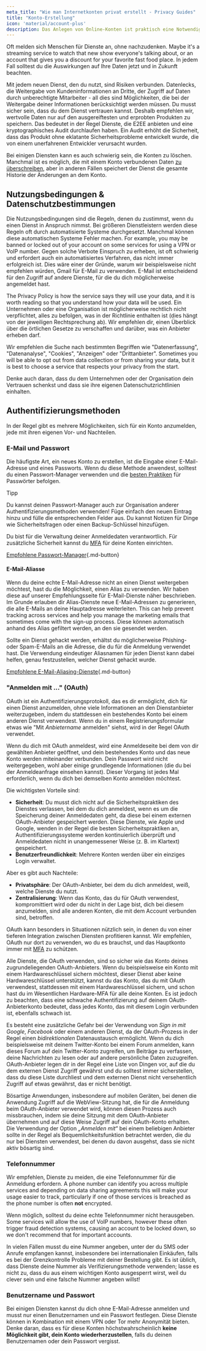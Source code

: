 ```yaml
---
meta_title: "Wie man Internetkonten privat erstellt - Privacy Guides"
title: "Konto-Erstellung"
icon: 'material/account-plus'
description: Das Anlegen von Online-Konten ist praktisch eine Notwendigkeit für das Internet. Mit diesen Schritten kannst du sicherstellen, dass du privat bleibst.
---
```


Oft melden sich Menschen für Dienste an, ohne nachzudenken. Maybe it's a streaming service to watch that new show everyone's talking about, or an account that gives you a discount for your favorite fast food place. In jedem Fall solltest du die Auswirkungen auf Ihre Daten jetzt und in Zukunft beachten.

Mit jedem neuen Dienst, den du nutzt, sind Risiken verbunden. Datenlecks, die Weitergabe von Kundeninformationen an Dritte, der Zugriff auf Daten durch unberechtigte Mitarbeiter - all dies sind Möglichkeiten, die bei der Weitergabe deiner Informationen berücksichtigt werden müssen. Du musst sicher sein, dass du dem Dienst vertrauen kannst. Deshalb empfehlen wir, wertvolle Daten nur auf den ausgereiftesten und erprobten Produkten zu speichern. Das bedeutet in der Regel Dienste, die E2EE anbieten und eine kryptographisches Audit durchlaufen haben. Ein Audit erhöht die Sicherheit, dass das Produkt ohne eklatante Sicherheitsprobleme entwickelt wurde, die von einem unerfahrenen Entwickler verursacht wurden.

Bei einigen Diensten kann es auch schwierig sein, die Konten zu löschen. Manchmal ist es möglich, die mit einem Konto verbundenen Daten [zu überschreiben](account-deletion.md#overwriting-account-information), aber in anderen Fällen speichert der Dienst die gesamte Historie der Änderungen an dem Konto.

## Nutzungsbedingungen & Datenschutzbestimmungen

Die Nutzungsbedingungen sind die Regeln, denen du zustimmst, wenn du einen Dienst in Anspruch nimmst. Bei größeren Dienstleistern werden diese Regeln oft durch automatisierte Systeme durchgesetzt. Manchmal können diese automatischen Systeme Fehler machen. For example, you may be banned or locked out of your account on some services for using a VPN or VoIP number. Gegen solche Verbote Einspruch zu erheben, ist oft schwierig und erfordert auch ein automatisiertes Verfahren, das nicht immer erfolgreich ist. Dies wäre einer der Gründe, warum wir beispielsweise nicht empfehlen würden, Gmail für E-Mail zu verwenden. E-Mail ist entscheidend für den Zugriff auf andere Dienste, für die du dich möglicherweise angemeldet hast.

The Privacy Policy is how the service says they will use your data, and it is worth reading so that you understand how your data will be used. Ein Unternehmen oder eine Organisation ist möglicherweise rechtlich nicht verpflichtet, alles zu befolgen, was in der Richtlinie enthalten ist (dies hängt von der jeweiligen Rechtsprechung ab). Wir empfehlen dir, einen Überblick über die örtlichen Gesetze zu verschaffen und darüber, was ein Anbieter erheben darf.

Wir empfehlen die Suche nach bestimmten Begriffen wie "Datenerfassung", "Datenanalyse", "Cookies", "Anzeigen" oder "Drittanbieter". Sometimes you will be able to opt out from data collection or from sharing your data, but it is best to choose a service that respects your privacy from the start.

Denke auch daran, dass du dem Unternehmen oder der Organisation dein Vertrauen schenkst und dass sie ihre eigenen Datenschutzrichtlinien einhalten.

## Authentifizierungsmethoden

In der Regel gibt es mehrere Möglichkeiten, sich für ein Konto anzumelden, jede mit ihren eigenen Vor- und Nachteilen.

### E-Mail und Passwort

Die häufigste Art, ein neues Konto zu erstellen, ist die Eingabe einer E-Mail-Adresse und eines Passworts. Wenn du diese Methode anwendest, solltest du einen Passwort-Manager verwenden und die [besten Praktiken](passwords-overview.md) für Passwörter befolgen.

<div class="admonition tip" markdown>
<p class="admonition-title">Tipp</p>

Du kannst deinen Passwort-Manager auch zur Organisation anderer Authentifizierungsmethoden verwenden! Füge einfach den neuen Eintrag hinzu und fülle die entsprechenden Felder aus. Du kannst Notizen für Dinge wie Sicherheitsfragen oder einen Backup-Schlüssel hinzufügen.

</div>

Du bist für die Verwaltung deiner Anmeldedaten verantwortlich. Für zusätzliche Sicherheit kannst du [MFA](multi-factor-authentication.md) für deine Konten einrichten.

[Empfohlene Passwort-Manager](../passwords.md ""){.md-button}

#### E-Mail-Aliasse

Wenn du deine echte E-Mail-Adresse nicht an einen Dienst weitergeben möchtest, hast du die Möglichkeit, einen Alias zu verwenden. Wir haben diese auf unserer Empfehlungsseite für E-Mail-Dienste näher beschrieben. Im Grunde erlauben dir Alias-Dienste neue E-Mail-Adressen zu generieren, die alle E-Mails an deine Hauptadresse weiterleiten. This can help prevent tracking across services and help you manage the marketing emails that sometimes come with the sign-up process. Diese können automatisch anhand des Alias gefiltert werden, an den sie gesendet werden.

Sollte ein Dienst gehackt werden, erhältst du möglicherweise Phishing- oder Spam-E-Mails an die Adresse, die du für die Anmeldung verwendet hast. Die Verwendung eindeutiger Aliasnamen für jeden Dienst kann dabei helfen, genau festzustellen, welcher Dienst gehackt wurde.

[Empfohlene E-Mail-Aliasing-Dienste](../email-aliasing.md ""){.md-button}

### "Anmelden mit ..." (OAuth)

OAuth ist ein Authentifizierungsprotokoll, das es dir ermöglicht, dich für einen Dienst anzumelden, ohne viele Informationen an den Dienstanbieter weiterzugeben, indem du stattdessen ein bestehendes Konto bei einem anderen Dienst verwendest. Wenn du in einem Registrierungsformular etwas wie "Mit *Anbietername* anmelden" siehst, wird in der Regel OAuth verwendet.

Wenn du dich mit OAuth anmeldest, wird eine Anmeldeseite bei dem von dir gewählten Anbieter geöffnet, und dein bestehendes Konto und das neue Konto werden miteinander verbunden. Dein Passwort wird nicht weitergegeben, wohl aber einige grundlegende Informationen (die du bei der Anmeldeanfrage einsehen kannst). Dieser Vorgang ist jedes Mal erforderlich, wenn du dich bei demselben Konto anmelden möchtest.

Die wichtigsten Vorteile sind:

- **Sicherheit**: Du musst dich nicht auf die Sicherheitspraktiken des Dienstes verlassen, bei dem du dich anmeldest, wenn es um die Speicherung deiner Anmeldedaten geht, da diese bei einem externen OAuth-Anbieter gespeichert werden. Diese Dienste, wie Apple und Google, wenden in der Regel die besten Sicherheitspraktiken an, Authentifizierungssysteme werden kontinuierlich überprüft und Anmeldedaten nicht in unangemessener Weise (z. B. im Klartext) gespeichert.
- **Benutzerfreundlichkeit**: Mehrere Konten werden über ein einziges Login verwaltet.

Aber es gibt auch Nachteile:

- **Privatsphäre**: Der OAuth-Anbieter, bei dem du dich anmeldest, weiß, welche Dienste du nutzt.
- **Zentralisierung**: Wenn das Konto, das du für OAuth verwendest, kompromittiert wird oder du nicht in der Lage bist, dich bei diesem anzumelden, sind alle anderen Konten, die mit dem Account verbunden sind, betroffen.

OAuth kann besonders in Situationen nützlich sein, in denen du von einer tieferen Integration zwischen Diensten profitieren kannst. Wir empfehlen, OAuth nur dort zu verwenden, wo du es brauchst, und das Hauptkonto immer mit [MFA](multi-factor-authentication.md) zu schützen.

Alle Dienste, die OAuth verwenden, sind so sicher wie das Konto deines zugrundeliegenden OAuth-Anbieters. Wenn du beispielsweise ein Konto mit einem Hardwareschlüssel sichern möchtest, dieser Dienst aber keine Hardwareschlüssel unterstützt, kannst du das Konto, das du mit OAuth verwendest, stattdessen mit einem Hardwareschlüssel sichern, und schon hast du im Wesentlichen Hardware-MFA für alle deine Konten. Es ist jedoch zu beachten, dass eine schwache Authentifizierung auf deinem OAuth-Anbieterkonto bedeutet, dass jedes Konto, das mit diesem Login verbunden ist, ebenfalls schwach ist.

Es besteht eine zusätzliche Gefahr bei der Verwendung von *Sign in mit Google*, *Facebook* oder einem anderen Dienst, da der OAuth-Prozess in der Regel einen *bidirektionalen* Datenaustausch ermöglicht. Wenn du dich beispielsweise mit deinem Twitter-Konto bei einem Forum anmelden, kann dieses Forum auf dein Twitter-Konto zugreifen, um Beiträge zu verfassen, deine Nachrichten zu lesen oder auf andere persönliche Daten zuzugreifen. OAuth-Anbieter legen dir in der Regel eine Liste von Dingen vor, auf die du dem externen Dienst Zugriff gewährst und du solltest immer sicherstellen, dass du diese Liste durchliest und dem externen Dienst nicht versehentlich Zugriff auf etwas gewährst, das er nicht benötigt.

Bösartige Anwendungen, insbesondere auf mobilen Geräten, bei denen die Anwendung Zugriff auf die WebView-Sitzung hat, die für die Anmeldung beim OAuth-Anbieter verwendet wird, können diesen Prozess auch missbrauchen, indem sie deine Sitzung mit dem OAuth-Anbieter übernehmen und auf diese Weise Zugriff auf dein OAuth-Konto erhalten. Die Verwendung der Option *„Anmelden mit“* bei einem beliebigen Anbieter sollte in der Regel als Bequemlichkeitsfunktion betrachtet werden, die du nur bei Diensten verwendest, bei denen du davon ausgehst, dass sie nicht aktiv bösartig sind.

### Telefonnummer

Wir empfehlen, Dienste zu meiden, die eine Telefonnummer für die Anmeldung erfordern. A phone number can identify you across multiple services and depending on data sharing agreements this will make your usage easier to track, particularly if one of those services is breached as the phone number is often **not** encrypted.

Wenn möglich, solltest du deine echte Telefonnummer nicht herausgeben. Some services will allow the use of VoIP numbers, however these often trigger fraud detection systems, causing an account to be locked down, so we don't recommend that for important accounts.

In vielen Fällen musst du eine Nummer angeben, unter der du SMS oder Anrufe empfangen kannst, insbesondere bei internationalen Einkäufen, falls es bei der Grenzkontrolle Probleme mit deiner Bestellung gibt. Es ist üblich, dass Dienste deine Nummer als Verifizierungsmethode verwenden; lasse es nicht zu, dass du aus einem wichtigen Konto ausgesperrt wirst, weil du clever sein und eine falsche Nummer angeben willst!

### Benutzername und Passwort

Bei einigen Diensten kannst du dich ohne E-Mail-Adresse anmelden und musst nur einen Benutzernamen und ein Passwort festlegen. Diese Dienste können in Kombination mit einem VPN oder Tor mehr Anonymität bieten. Denke daran, dass es für diese Konten höchstwahrscheinlich **keine Möglichkeit gibt, dein Konto wiederherzustellen**, falls du deinen Benutzernamen oder dein Passwort vergisst.
